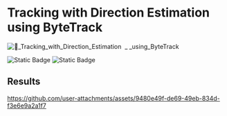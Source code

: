 # Tracking with Direction Estimation using ByteTrack
![🤖_Tracking_with_Direction_Estimation  _ _using_ByteTrack](https://github.com/user-attachments/assets/efe453e8-3780-433c-8730-c90835596c80)

![Static Badge](https://img.shields.io/badge/Python-Language-cyan)
![Static Badge](https://img.shields.io/badge/YOLOv8-8A2BE2)

## Results
https://github.com/user-attachments/assets/9480e49f-de69-49eb-834d-f3e6e9a2a1f7



